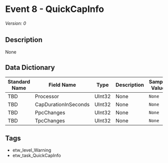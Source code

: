 # Event 8 - QuickCapInfo
###### Version: 0

## Description
None

## Data Dictionary
|Standard Name|Field Name|Type|Description|Sample Value|
|---|---|---|---|---|
|TBD|Processor|UInt32|None|`None`|
|TBD|CapDurationInSeconds|UInt32|None|`None`|
|TBD|PpcChanges|UInt32|None|`None`|
|TBD|TpcChanges|UInt32|None|`None`|

## Tags
* etw_level_Warning
* etw_task_QuickCapInfo
